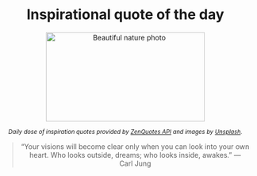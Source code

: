 
<div align="center">

# Inspirational quote of the day

<img src="./data/photo.jpeg" alt="Beautiful nature photo" width="320" height="180">

<sub><i>Daily dose of inspiration quotes provided by [ZenQuotes API](https://zenquotes.io/) and images by [Unsplash](https://unsplash.com/).</i></sub>


<blockquote>&ldquo;Your visions will become clear only when you can look into your own heart. Who looks outside, dreams; who looks inside, awakes.&rdquo; &mdash; <footer>Carl Jung</footer></blockquote>

</div>
